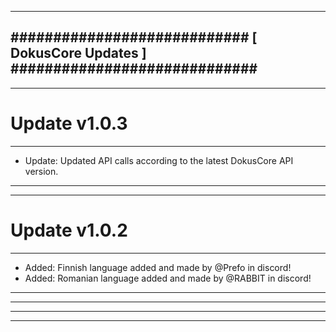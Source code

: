 --------------------------------------------------------------------------------
############################ [ DokusCore Updates ] #############################
--------------------------------------------------------------------------------
--------------------------------------------------------------------------------
# Update v1.0.3
--------------------------------------------------------------------------------
- Update: Updated API calls according to the latest DokusCore API version.
--------------------------------------------------------------------------------
--------------------------------------------------------------------------------
# Update v1.0.2
--------------------------------------------------------------------------------
- Added: Finnish language added and made by @Prefo in discord!
- Added: Romanian language added and made by @RABBIT in discord!
--------------------------------------------------------------------------------
--------------------------------------------------------------------------------

--------------------------------------------------------------------------------
--------------------------------------------------------------------------------
